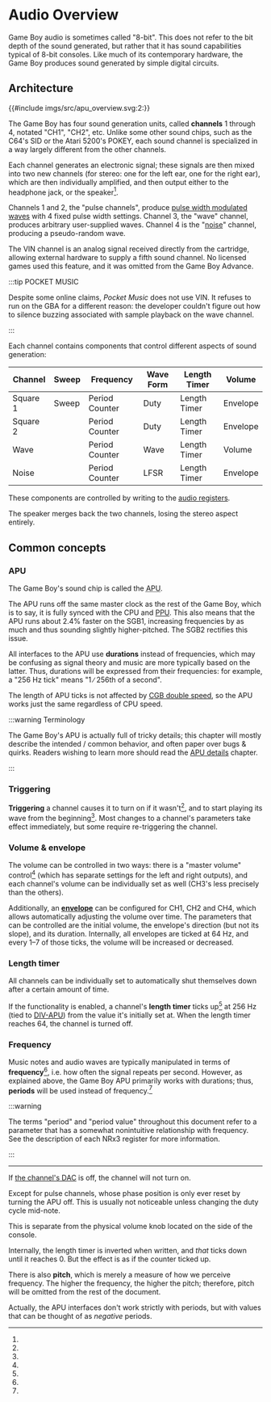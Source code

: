 # Audio Overview

Game Boy audio is sometimes called "8-bit".
This does not refer to the bit depth of the sound generated, but rather that it has sound capabilities typical of 8-bit consoles.
Like much of its contemporary hardware, the Game Boy produces sound generated by simple digital circuits.

## Architecture

{{#include imgs/src/apu_overview.svg:2:}}

The Game Boy has four sound generation units, called **channels** 1 through 4, notated "CH1", "CH2", etc.
Unlike some other sound chips, such as the C64's SID or the Atari 5200's POKEY, each sound channel is specialized in a way largely different from the other channels.

Each channel generates an electronic signal; these signals are then mixed into two new channels (for stereo: one for the left ear, one for the right ear), which are then individually amplified, and then output either to the headphone jack, or the speaker[^speaker_mono].

Channels 1 and 2, the "pulse channels", produce [pulse width modulated waves](https://en.wikipedia.org/wiki/Pulse-width_modulation) with 4 fixed pulse width settings.
Channel 3, the "wave" channel, produces arbitrary user-supplied waves.
Channel 4 is the "[noise](https://en.wikipedia.org/wiki/Noise_in_music)" channel, producing a pseudo-random wave.

The VIN channel is an analog signal received directly from the cartridge, allowing external hardware to supply a fifth sound channel.
No licensed games used this feature, and it was omitted from the Game Boy Advance.

:::tip POCKET MUSIC

Despite some online claims, *Pocket Music* does not use VIN.
It refuses to run on the GBA for a different reason: the developer couldn't figure out how to silence buzzing associated with sample playback on the wave channel.

:::

Each channel contains components that control different aspects of sound generation:

| Channel  | Sweep | Frequency      | Wave Form | Length Timer | Volume   |
|----------|-------|----------------|-----------|--------------|----------|
| Square 1 | Sweep | Period Counter | Duty      | Length Timer | Envelope |
| Square 2 |       | Period Counter | Duty      | Length Timer | Envelope |
| Wave     |       | Period Counter | Wave      | Length Timer | Volume   |
| Noise    |       | Period Counter | LFSR      | Length Timer | Envelope |

These components are controlled by writing to the [audio registers](<#Audio Registers>).

[^speaker_mono]:
The speaker merges back the two channels, losing the stereo aspect entirely.

## Common concepts

### APU

The Game Boy's sound chip is called the <abbr title="Audio Processing Unit">APU</abbr>.

The APU runs off the same master clock as the rest of the Game Boy, which is to say, it is fully synced with the CPU and [PPU](<#Rendering overview>).
This also means that the APU runs about 2.4% faster on the SGB1, increasing frequencies by as much and thus sounding slightly higher-pitched.
The SGB2 rectifies this issue.

All interfaces to the APU use **durations** instead of frequencies, which may be confusing as signal theory and music are more typically based on the latter.
Thus, durations will be expressed from their frequencies: for example, a "256 Hz tick" means "1 ∕ 256th of a second".

The length of APU ticks is not affected by [CGB double speed](<#FF4D — KEY1 (CGB Mode only): Prepare speed switch>), so the APU works just the same regardless of CPU speed.

:::warning Terminology

The Game Boy's APU is actually full of tricky details; this chapter will mostly describe the intended / common behavior, and often paper over bugs & quirks.
Readers wishing to learn more should read the [APU details](<#Audio Details>) chapter.

:::

### Triggering

**Triggering** a channel causes it to turn on if it wasn't[^trig_dac_off], and to start playing its wave from the beginning[^pulse_restart].
Most changes to a channel's parameters take effect immediately, but some require re-triggering the channel.

### Volume & envelope

The volume can be controlled in two ways: there is a "master volume" control[^vol_knob] (which has separate settings for the left and right outputs), and each channel's volume can be individually set as well (CH3's less precisely than the others).

Additionally, an [**envelope**](https://en.wikipedia.org/wiki/Envelope_(music)) can be configured for CH1, CH2 and CH4, which allows automatically adjusting the volume over time.
The parameters that can be controlled are the initial volume, the envelope's direction (but not its slope), and its duration.
Internally, all envelopes are ticked at 64 Hz, and every 1–7 of those ticks, the volume will be increased or decreased.

### Length timer

All channels can be individually set to automatically shut themselves down after a certain amount of time.

If the functionality is enabled, a channel's **length timer** ticks up[^len_cnt_dir] at 256 Hz (tied to [DIV-APU](<#DIV-APU>)) from the value it's initially set at.
When the length timer reaches 64, the channel is turned off.

### Frequency

Music notes and audio waves are typically manipulated in terms of **frequency**[^pitch], i.e. how often the signal repeats per second.
However, as explained above, the Game Boy APU primarily works with durations; thus, **periods** will be used instead of frequency.[^len_raw]

:::warning

The terms "period" and "period value" throughout this document refer to a parameter that has a somewhat nonintuitive relationship with frequency.
See the description of each NRx3 register for more information.

:::

---

[^trig_dac_off]:
If [the channel's DAC](#DACs) is off, the channel will not turn on.

[^pulse_restart]:
Except for pulse channels, whose phase position is only ever reset by turning the APU off.
This is usually not noticeable unless changing the duty cycle mid-note.

[^vol_knob]:
This is separate from the physical volume knob located on the side of the console.

[^len_cnt_dir]:
Internally, the length timer is inverted when written, and *that* ticks down until it reaches 0.
But the effect is as if the counter ticked up.

[^pitch]:
There is also **pitch**, which is merely a measure of how we perceive frequency.
The higher the frequency, the higher the pitch; therefore, pitch will be omitted from the rest of the document.

[^len_raw]:
Actually, the APU interfaces don't work strictly with periods, but with values that can be thought of as *negative* periods.
